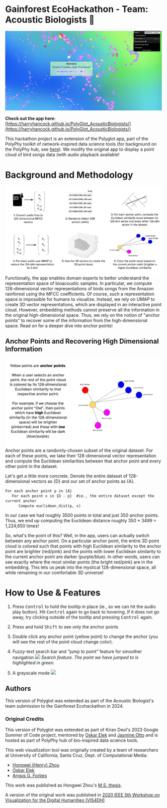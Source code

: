 # Gainforest EcoHackathon - Team: Acoustic Biologists 🦜

[![](image/AppImg.png)](image/AppImg.png)  

**Check out the app here**: [https://harryhancock.github.io/PolyGlot_AcousticBiologists/](https://harryhancock.github.io/PolyGlot_AcousticBiologists/)

This hackathon project is an extension of the Polyglot app, part of the PolyPhy toolkit of network-inspired data science tools (for background on the PolyPhy hub, see [here](https://github.com/PolyPhyHub)). We modify the original app to display a point cloud of bird songs data (with audio playback available!

# Background and Methodology
[![](image/Data_Pipeline.jpg)](image/Data_Pipeline.jpg) 
Functionally, the app enables domain experts to better understand the representation space of bioacoustic samples. In particular, we compute 128-dimensional vector representations of birds songs from the Amazon rainforest using the MFCC coefficients. Of course, such a representation space is impossible for humans to visualize. Instead, we rely on UMAP to create 3D vector representations, which are displayed in an interactive point cloud. However, embedding methods cannot preserve all the information in the original high-dimensional space. Thus, we rely on the notion of "anchor points" to recover some of the information from the high-dimensional space. Read on for a deeper dive into anchor points!

## Anchor Points and Recovering High Dimensional Information
[![](image/Anchor_Points_Explainer.jpg)](image/Anchor_Points_Explainer.jpg) 
Anchor points are a randomly-chosen subset of the original dataset. For each of these points, we take their 128-dimensional vector representation and compute the Euclidean similarities between that anchor point and every other point in the dataset. 

Let's get a little more concrete. Denote the entire dataset of 128-dimensional vectors as \{D\} and our set of anchor points as \{A\}.
```
For each anchor point p in {A}
   For each point x in {D - p}  #ie., the entire dataset except the current anchor
      Compute euclidean_dist(p, x)
```
In our case we had roughly 3500 points in total and just 350 anchor points. Thus, we end up computing the Euclidean distance roughly 350 * 3499 = 1,224,650 times!

So, what's the point of this? Well, in the app, users can actually switch between any anchor point. On a particular anchor point, the entire 3D point cloud is colored such that points with high Euclidean similarity to the anchor point are brighter (red/pink) and the points with lower Euclidean similarity to the current anchor point are darker (purple/blue). In other words, users can see exactly where the most similar points (the bright red/pink) are in the embedding. This lets us peak into the mystical 128-dimensional space, all while remaining in our comfortable 3D universe!

# How to Use & Features
1. Press <kbd>Control</kbd> to hold the tooltip in place (ie., so we can hit the audio play button). Hit <kbd>Control</kbd> again to go back to hovering. If it does not go away, try clicking outside of the tooltip and pressing <kbd>Control</kbd> again.

2. Press and hold <kbd>Shift</kbd> to see only the anchor points

3. Double click any anchor point (yellow point) to change the anchor (you will see the rest of the point cloud change color).
   
4. Fuzzy-text search bar and “jump to point” feature for smoother navigation
[![](gsoc_images/search_feat.png)](gsoc_images/search_feat.png)
*Search feature. The point we have jumped to is highlighted in green.*

5. A grayscale mode
[![](gsoc_images/grascale_feat.png)](gsoc_images/grascale_feat.png)


## Authors
This version of Polyglot was extended as part of the Acoustic Biologist's team submission to the Gainforest Ecohackathon in 2024. 

### Original Credits
This version of Polyglot was extended as part of Kiran Deol's 2023 Google Summer of Code project, mentored by [Oskar Elek](http://elek.pub) and [Jasmine Otto](https://jazztap.github.io) and is hosted as part of PolyPhy hub of bio-inspired data science tools.

This web visualization tool was originally created by a team of researchers at University of California, Santa Cruz, Dept. of Computational Media:
- [Hongwei (Henry) Zhou](https://normand-1024.github.io/)
- [Oskar Elek](https://elek.pub/)
- [Angus G. Forbes](https://creativecoding.soe.ucsc.edu/angus/)

This work was published as Hongwei Zhou's [M.S. thesis](https://escholarship.org/uc/item/6zj1r9ch#main).

A version of the original work was published in [2020 IEEE 5th Workshop on Visualization for the Digital Humanities (VIS4DH)](https://www.computer.org/csdl/proceedings-article/vis4dh/2020/915300a007/1pZ0Xs0EEqk)
